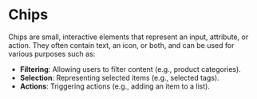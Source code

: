 # Chips

Chips are small, interactive elements that represent an input, attribute, or action. They often contain text, an icon, or both, and can be used for various purposes such as:

- **Filtering**: Allowing users to filter content (e.g., product categories).
- **Selection**: Representing selected items (e.g., selected tags).
- **Actions**: Triggering actions (e.g., adding an item to a list).

